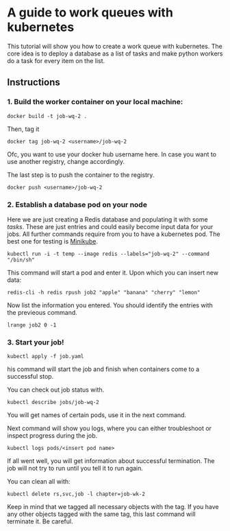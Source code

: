 # A guide to work queues with kubernetes

This tutorial will show you how to create a work queue with kubernetes. The core idea is to deploy a database as a list of tasks and make python workers do a task for every item on the list.

## Instructions

### 1. Build the worker container on your local machine:
`
docker build -t job-wq-2 .
`

Then, tag it

`
docker tag job-wq-2 <username>/job-wq-2
`

Ofc, you want to use your docker hub username here. In case you want to use another registry, change accordingly.


The last step is to push the container to the registry.

`
docker push <username>/job-wq-2
`

### 2. Establish a database pod on your node
Here we are just creating a Redis database and populating it with some *tasks*. These are just entries and could easily become input data for your jobs. All further commands require from you to have a kubernetes pod. The best one for testing is [Minikube](https://github.com/kubernetes/minikube).

`
kubectl run -i -t temp --image redis --labels="job-wq-2" --command "/bin/sh"
`

This command will start a pod and enter it. Upon which you can insert new data:


`
redis-cli -h redis
rpush job2 "apple" "banana" "cherry" "lemon"
`

Now list the information you entered. You should identify the entries with the previeous command.

`
lrange job2 0 -1
`

### 3. Start your job!
`
kubectl apply -f job.yaml
`

his command will start the job and finish when containers come to a successful stop.


You can check out job status with.

`
kubectl describe jobs/job-wq-2
`

You will get names of certain pods, use it in the next command.

Next command will show you logs, where you can either troubleshoot or inspect progress during the job.

`
kubectl logs pods/<insert pod name>
`

If all went well, you will get information about successful termination. The job will not try to run until you tell it to run again.

You can clean all with:

`
kubectl delete rs,svc,job -l chapter=job-wk-2
`

Keep in mind that we tagged all necessary objects with the tag. If you have any other objects tagged with the same tag, this last command will terminate it. Be careful.
